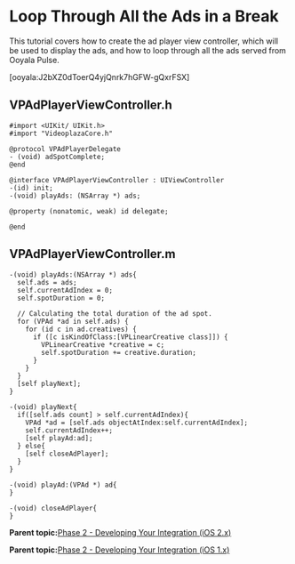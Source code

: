 # Loop Through All the Ads in a Break

This tutorial covers how to create the ad player view controller, which will be used to display the ads, and how to loop through all the ads served from Ooyala Pulse.

\[ooyala:J2bXZ0dToerQ4yjQnrk7hGFW-gQxrFSX\]



## VPAdPlayerViewController.h

```
#import <UIKit/ UIKit.h>
#import "VideoplazaCore.h" 

@protocol VPAdPlayerDelegate 
- (void) adSpotComplete;
@end 

@interface VPAdPlayerViewController : UIViewController 
-(id) init;
-(void) playAds: (NSArray *) ads;

@property (nonatomic, weak) id delegate;

@end
```

## VPAdPlayerViewController.m

```
-(void) playAds:(NSArray *) ads{
  self.ads = ads;
  self.currentAdIndex = 0;
  self.spotDuration = 0;

  // Calculating the total duration of the ad spot.
  for (VPAd *ad in self.ads) {
    for (id c in ad.creatives) {
      if ([c isKindOfClass:[VPLinearCreative class]]) {
        VPLinearCreative *creative = c;
        self.spotDuration += creative.duration;
      }
    }
  }
  [self playNext];
}

-(void) playNext{
  if([self.ads count] > self.currentAdIndex){
    VPAd *ad = [self.ads objectAtIndex:self.currentAdIndex];
    self.currentAdIndex++;
    [self playAd:ad];
  } else{
    [self closeAdPlayer];
  }
}

-(void) playAd:(VPAd *) ad{
}

-(void) closeAdPlayer{
}
```

**Parent topic:**[Phase 2 - Developing Your Integration \(iOS 2.x\)](../../../oadtech/ad_serving/dg/ios_2_phase2.md)

**Parent topic:**[Phase 2 - Developing Your Integration \(iOS 1.x\)](../../../oadtech/ad_serving/dg/ios_phase2.md)

